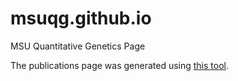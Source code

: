 # msuqg.github.io
MSU Quantitative Genetics Page

The publications page was generated using <a href = "https://github.com/DrKenReid/GenerateHTMLPublicationsPage">this tool</a>.
